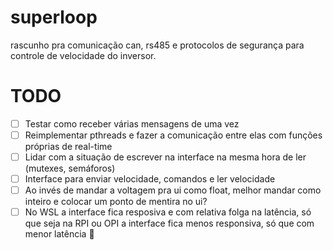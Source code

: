 # superloop

rascunho pra comunicação can, rs485 e protocolos de segurança para controle de velocidade do inversor.

# TODO
- [ ] Testar como receber várias mensagens de uma vez 
- [ ] Reimplementar pthreads e fazer a comunicação entre elas com funções próprias de real-time
- [ ] Lidar com a situação de escrever na interface na mesma hora de ler (mutexes, semáforos)
- [ ] Interface para enviar velocidade, comandos e ler velocidade
- [ ] Ao invés de mandar a voltagem pra ui como float, melhor mandar como inteiro e colocar um ponto de mentira no ui?
 - [ ] No WSL a interface fica resposiva e com relativa folga na latência, só que seja na RPI ou OPI a interface fica menos responsiva, só que com menor latência 🤔
